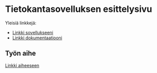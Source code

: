 # Tietokantasovelluksen esittelysivu

Yleisiä linkkejä:

* [Linkki sovellukseeni](markolai.users.cs.helsinki.fi/tsoha/muistilista.html)
* [Linkki dokumentaatiooni](https://github.com/markolaine/Tsoha-Bootstrap/blob/master/doc/dokumentaatio.pdf)

## Työn aihe

[Linkki aiheeseen](http://advancedkittenry.github.io/suunnittelu_ja_tyoymparisto/aiheet/Muistilista.html) 
